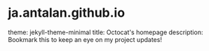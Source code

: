 # ja.antalan.github.io
theme: jekyll-theme-minimal
title: Octocat's homepage
description: Bookmark this to keep an eye on my project updates!
